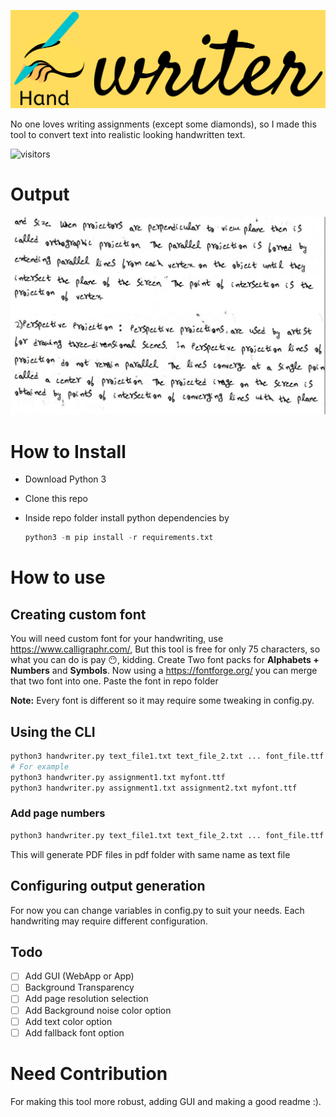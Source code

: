 ![](/images/logo.png)

No one loves writing assignments (except some diamonds), so I made this tool to convert text into realistic looking handwritten text.

![visitors](https://visitor-badge.glitch.me/badge?page_id=handwriter_hsakaa)

# Output

![sample](/images/sample.jpeg)

# How to Install

- Download Python 3

- Clone this repo

- Inside repo folder install python dependencies by 

  ``` python
  python3 -m pip install -r requirements.txt
  ```

# How to use

## Creating custom font

You will need custom font for your handwriting, use https://www.calligraphr.com/, But this tool is free for only 75 characters, so what you can do is pay 😶, kidding. 
Create Two font packs for **Alphabets + Numbers** and **Symbols**. 
Now using a https://fontforge.org/ you can merge that two font into one.
Paste the font in repo folder

**Note:** Every font is different so it may require some tweaking in config.py.

## Using the CLI

``` python 
python3 handwriter.py text_file1.txt text_file_2.txt ... font_file.ttf
# For example
python3 handwriter.py assignment1.txt myfont.ttf
python3 handwriter.py assignment1.txt assignment2.txt myfont.ttf
```
### Add page numbers
``` python
python3 handwriter.py text_file1.txt text_file_2.txt ... font_file.ttf page_no
```

This will generate PDF files in pdf folder with same name as text file

## Configuring output generation

For now you can change variables in config.py to suit your needs. Each handwriting may require different configuration.


## Todo
- [ ] Add GUI (WebApp or App)
- [ ] Background Transparency
- [ ] Add page resolution selection
- [ ] Add Background noise color option
- [ ] Add text color option
- [ ] Add fallback font option

# Need Contribution 

For making this tool more robust, adding GUI and making a good readme :).